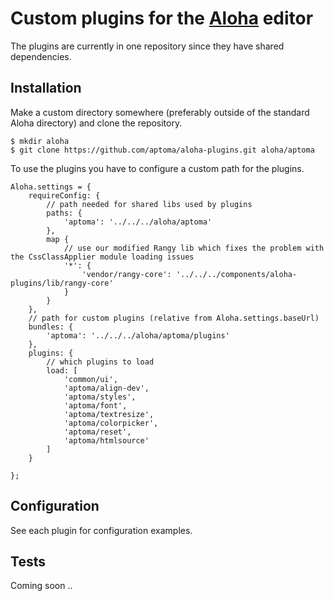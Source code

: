 # Custom plugins for the [Aloha](http://aloha-editor.org/) editor

The plugins are currently in one repository since they have shared dependencies.

## Installation

Make a custom directory somewhere (preferably outside of the standard Aloha directory) and clone the repository.

	$ mkdir aloha
	$ git clone https://github.com/aptoma/aloha-plugins.git aloha/aptoma

To use the plugins you have to configure a custom path for the plugins.

	Aloha.settings = {
		requireConfig: {
			// path needed for shared libs used by plugins
			paths: {
				'aptoma': '../../../aloha/aptoma'
			},
			map {
				// use our modified Rangy lib which fixes the problem with the CssClassApplier module loading issues
				'*': {
					'vendor/rangy-core': '../../../components/aloha-plugins/lib/rangy-core'
				}
			}
		},
		// path for custom plugins (relative from Aloha.settings.baseUrl)
		bundles: {
			'aptoma': '../../../aloha/aptoma/plugins'
		},
		plugins: {
			// which plugins to load
			load: [
				'common/ui',
				'aptoma/align-dev',
				'aptoma/styles',
				'aptoma/font',
				'aptoma/textresize',
				'aptoma/colorpicker',
				'aptoma/reset',
				'aptoma/htmlsource'
			]
		}

	};

## Configuration

See each plugin for configuration examples.

## Tests

Coming soon ..
